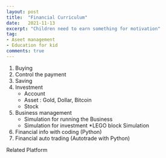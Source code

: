 ```yaml
---
layout: post
title:  "Financial Curriculum"
date:   2021-11-13
excerpt: "Children need to earn something for motivation"
tag:
- Aseet management
- Education for kid
comments: true
---
```


1. Buying
2. Control the payment
3. Saving
4. Investment
    - Account
    - Asset : Gold, Dollar, Bitcoin
    - Stock
5. Business management
    - Simulation for running the Business
    - Simulation for investment 
    *LEGO block Simulation
6. Financial info with coding (Python)
7. Financial auto trading (Autotrade with Python)

Related Platform
